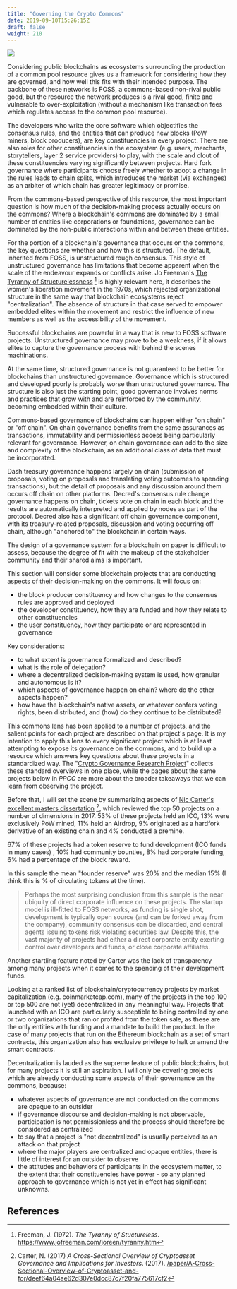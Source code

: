 ```yaml
---
title: "Governing the Crypto Commons"
date: 2019-09-10T15:26:15Z
draft: false
weight: 210
---
```

![](/governing-the-crypto-commons.jpg)

Considering public blockchains as ecosystems surrounding the production of a common pool resource gives us a framework for considering how they are governed, and how well this fits with their intended purpose. The backbone of these networks is FOSS, a commons-based non-rival public good, but the resource the network produces is a rival good, finite and vulnerable to over-exploitation (without a mechanism like transaction fees which regulates access to the common pool resource).

The developers who write the core software which objectifies the consensus rules, and the entities that can produce new blocks (PoW miners, block producers), are key constituencies in every project. There are also roles for other constituencies in the ecosystem (e.g. users, merchants, storytellers, layer 2 service providers) to play, with the scale and clout of these constituencies varying significantly between projects. Hard fork governance where participants choose freely whether to adopt a change in the rules leads to chain splits, which introduces the market (via exchanges) as an arbiter of which chain has greater legitimacy or promise. 

From the commons-based perspective of this resource, the most important question is how much of the decision-making process actually occurs on the commons? Where a blockchain's commons are dominated by a small number of entities like corporations or foundations, governance can be dominated by the non-public interactions within and between these entities.

For the portion of a blockchain's governance that occurs on the commons, the key questions are whether and how this is structured. The default, inherited from FOSS, is unstructured rough consensus. This style of unstructured governance has limitations that become apparent when the scale of the endeavour expands or conflicts arise. Jo Freeman's [The Tyranny of Structurelessness](https://www.jofreeman.com/joreen/tyranny.htm) [^1] is highly relevant here, it describes the women's liberation movement in the 1970s, which rejected organizational structure in the same way that blockchain ecosystems reject "centralization". The absence of structure in that case served to empower embedded elites within the movement and restrict the influence of new members as well as the accessibility of the movement.

Successful blockchains are powerful in a way that is new to FOSS software projects. Unstructured governance may prove to be a weakness, if it allows elites to capture the governance process with behind the scenes machinations. 

At the same time, structured governance is not guaranteed to be better for blockchains than unstructured governance. Governance which is structured and developed poorly is probably worse than unstructured governance. The structure is also just the starting point, good governance involves norms and practices that grow with and are reinforced by the community, becoming embedded within their culture. 

Commons-based governance of blockchains can happen either "on chain" or "off chain". On chain governance benefits from the same assurances as transactions, immutability and permissionless access being particularly relevant for governance. However, on chain governance can add to the size and complexity of the blockchain, as an additional class of data that must be incorporated. 

Dash treasury governance happens largely on chain (submission of proposals, voting on proposals and translating voting outcomes to spending transactions), but the detail of proposals and any discussion around them occurs off chain on other platforms. Decred's consensus rule change governance happens on chain, tickets vote on chain in each block and the results are automatically interpreted and applied by nodes as part of the protocol. Decred also has a significant off chain governance component, with its treasury-related proposals, discussion and voting occurring off chain, although "anchored to" the blockchain in certain ways. 

The design of a governance system for a blockchain on paper is difficult to assess, because the degree of fit with the makeup of the stakeholder community and their shared aims is important.

This section will consider some blockchain projects that are conducting aspects of their decision-making on the commons. It will focus on:

* the block producer constituency and how changes to the consensus rules are approved and deployed
* the developer constituency, how they are funded and how they relate to other constituencies
* the user constituency, how they participate or are represented in governance

Key considerations:

* to what extent is governance formalized and described?
* what is the role of delegation? 
* where a decentralized decision-making system is used, how granular and autonomous is it?
* which aspects of governance happen on chain? where do the other aspects happen?
* how have the blockchain's native assets, or whatever confers voting rights, been distributed, and (how) do they continue to be distributed? 

This commons lens has been applied to a number of projects, and the salient points for each project are described on that project's page. It is my intention to apply this lens to every significant project which is at least attempting to expose its governance on the commons, and to build up a resource which answers key questions about these projects in a standardized way. The "[Crypto Governance Research Project](https://blockcommons.red/crypto-governance-research/overviews/)" collects these standard overviews in one place, while the pages about the same projects below in *PPCC* are more about the broader takeaways that we can learn from observing the project.

Before that, I will set the scene by summarizing aspects of [Nic Carter's excellent masters dissertation](https://coinmetrics.io/papers/dissertation.pdf) [^2], which reviewed the top 50 projects on a number of dimensions in 2017. 53% of these projects held an ICO, 13% were exclusively PoW mined, 11% held an Airdrop, 9% originated as a hardfork derivative of an existing chain and 4% conducted a premine.

67% of these projects had a token reserve to fund development (ICO funds in many cases) , 10% had community bounties, 8% had corporate funding, 6% had a percentage of the block reward. 

In this sample the mean "founder reserve" was 20% and the median 15% (I think this is % of circulating tokens at the time).

> Perhaps the most surprising conclusion from this sample is the near ubiquity of direct corporate influence on these projects. The startup model is ill-fitted to FOSS networks, as funding is single shot, development is typically open source (and can be forked away from the company), community consensus can be discarded, and central agents issuing tokens risk violating securities law. Despite this, the vast majority of projects had either a direct corporate entity exerting control over developers and funds, or close corporate affiliates.

Another startling feature noted by Carter was the lack of transparency among many projects when it comes to the spending of their development funds.

Looking at a ranked list of blockchain/cryptocurrency projects by market capitalization (e.g. coinmarketcap.com), many of the projects in the top 100 or top 500 are not (yet) decentralized in any meaningful way. Projects that launched with an ICO are particularly susceptible to being controlled by one or two organizations that ran or profited from the token sale, as these are the only entities with funding and a mandate to build the product. In the case of many projects that run on the Ethereum blockchain as a set of smart contracts, this organization also has exclusive privilege to halt or amend the smart contracts.

Decentralization is lauded as the supreme feature of public blockchains, but for many projects it is still an aspiration. I will only be covering projects which are already conducting some aspects of their governance on the commons, because:

* whatever aspects of governance are not conducted on the commons are opaque to an outsider
* if governance discourse and decision-making is not observable, participation is not permissionless and the process should therefore be considered as centralized
* to say that a project is "not decentralized" is usually perceived as an attack on that project
* where the major players are centralized and opaque entities, there is little of interest for an outsider to observe
* the attitudes and behaviors of participants in the ecosystem matter, to the extent that their constituencies have power - so any planned approach to governance which is not yet in effect has significant unknowns.

## References

[^1]: Freeman, J. (1972). *The Tyranny of Stuctureless*. https://www.jofreeman.com/joreen/tyranny.htm
[^2]: Carter, N. (2017) *A Cross-Sectional Overview of Cryptoasset Governance and Implications for Investors*. (2017). [/paper/A-Cross-Sectional-Overview-of-Cryptoasset-and-for/deef64a04ae62d307e0dcc87c7f20fa775617cf2](https://doi.org//paper/A-Cross-Sectional-Overview-of-Cryptoasset-and-for/deef64a04ae62d307e0dcc87c7f20fa775617cf2)

